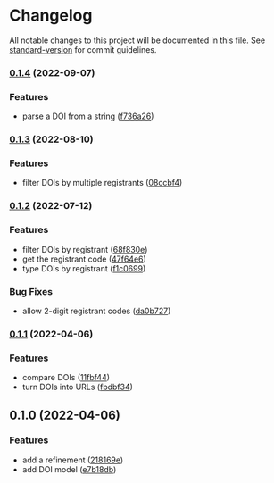 # Changelog

All notable changes to this project will be documented in this file. See [standard-version](https://github.com/conventional-changelog/standard-version) for commit guidelines.

### [0.1.4](https://github.com/thewilkybarkid/doi-ts/compare/v0.1.3...v0.1.4) (2022-09-07)


### Features

* parse a DOI from a string ([f736a26](https://github.com/thewilkybarkid/doi-ts/commit/f736a26be9cad9f5051d31fe47ee879ecca3489b))

### [0.1.3](https://github.com/thewilkybarkid/doi-ts/compare/v0.1.2...v0.1.3) (2022-08-10)


### Features

* filter DOIs by multiple registrants ([08ccbf4](https://github.com/thewilkybarkid/doi-ts/commit/08ccbf4c020ba462f2f74f9ca6dcf32977e7097d))

### [0.1.2](https://github.com/thewilkybarkid/doi-ts/compare/v0.1.1...v0.1.2) (2022-07-12)


### Features

* filter DOIs by registrant ([68f830e](https://github.com/thewilkybarkid/doi-ts/commit/68f830e00c18ef81c81d2343eb6dab3abcf6bc77))
* get the registrant code ([47f64e6](https://github.com/thewilkybarkid/doi-ts/commit/47f64e6c7f28351c958d3a9b2f44602292bc9625))
* type DOIs by registrant ([f1c0699](https://github.com/thewilkybarkid/doi-ts/commit/f1c0699ea226d66de26281ab325899a6937df68b))


### Bug Fixes

* allow 2-digit registrant codes ([da0b727](https://github.com/thewilkybarkid/doi-ts/commit/da0b727573171d4325012b974806af3487c3ec89))

### [0.1.1](https://github.com/thewilkybarkid/doi-ts/compare/v0.1.0...v0.1.1) (2022-04-06)


### Features

* compare DOIs ([11fbf44](https://github.com/thewilkybarkid/doi-ts/commit/11fbf44e23adc499211ad8d994b8161eef00c598))
* turn DOIs into URLs ([fbdbf34](https://github.com/thewilkybarkid/doi-ts/commit/fbdbf34bc6336581effc1bb91f3d68b4b21858a5))

## 0.1.0 (2022-04-06)


### Features

* add a refinement ([218169e](https://github.com/thewilkybarkid/doi-ts/commit/218169e7066c632fdf7baa26cf0330285eab0864))
* add DOI model ([e7b18db](https://github.com/thewilkybarkid/doi-ts/commit/e7b18dbdd5a4df39068643260c5ccbba11569d3d))
